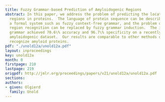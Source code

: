 ```yaml
---
title: Fuzzy Grammar-based Prediction of Amyloidogenic Regions
abstract: In this paper, we address the problem of predicting the location of amyloidogenic
  regions in proteins.  The language of protein sequence can be described by using
  a formal system such as fuzzy context-free grammar, and the problem of amyloidogenic
  region recognition can be replaced by fuzzy grammar induction.  The induced fuzzy
  grammar achieved 70.6\% accuracy and 96.7\% specificity on a recently published
  amyloidogenic dataset.  Our results are comparable to other methods dedicated to
  recognize amyloid proteins.
pdf: "./unold12a/unold12a.pdf"
layout: inproceedings
key: unold12a
month: 0
firstpage: 210
lastpage: 219
origpdf: http://jmlr.org/proceedings/papers/v21/unold12a/unold12a.pdf
sections: 
authors:
- given: Olgierd
  family: Unold
---
```

